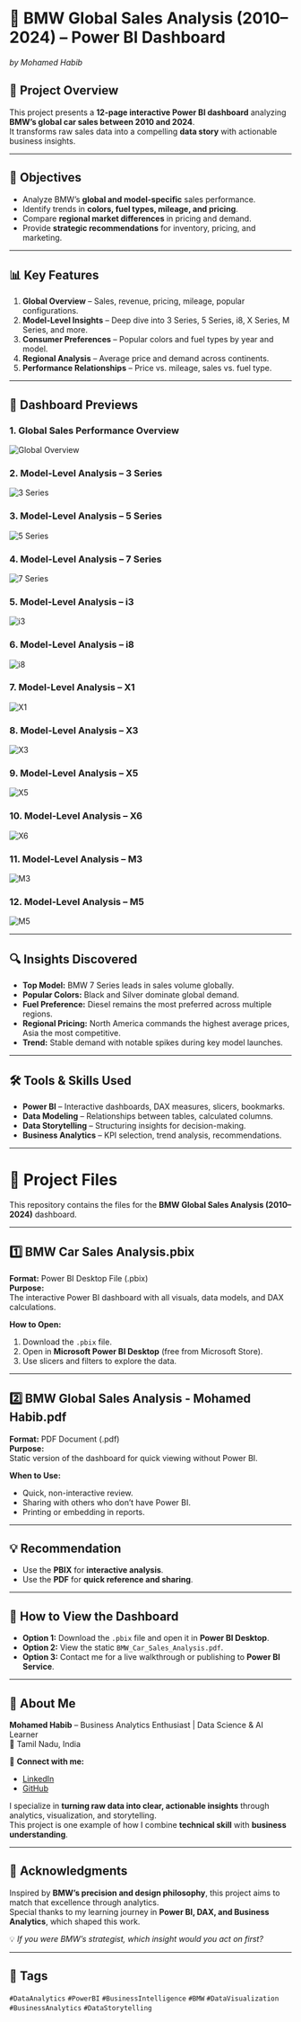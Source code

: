 # 🚗 BMW Global Sales Analysis (2010–2024) – Power BI Dashboard
*by Mohamed Habib*



## 📌 Project Overview
This project presents a **12-page interactive Power BI dashboard** analyzing **BMW’s global car sales between 2010 and 2024**.  
It transforms raw sales data into a compelling **data story** with actionable business insights.

---

## 🎯 Objectives
- Analyze BMW’s **global and model-specific** sales performance.
- Identify trends in **colors, fuel types, mileage, and pricing**.
- Compare **regional market differences** in pricing and demand.
- Provide **strategic recommendations** for inventory, pricing, and marketing.

---

## 📊 Key Features
1. **Global Overview** – Sales, revenue, pricing, mileage, popular configurations.
2. **Model-Level Insights** – Deep dive into 3 Series, 5 Series, i8, X Series, M Series, and more.
3. **Consumer Preferences** – Popular colors and fuel types by year and model.
4. **Regional Analysis** – Average price and demand across continents.
5. **Performance Relationships** – Price vs. mileage, sales vs. fuel type.

---

## 📸 Dashboard Previews

### **1. Global Sales Performance Overview**
![Global Overview](Images/page1.jpg)

### **2. Model-Level Analysis – 3 Series**
![3 Series](Images/page2.jpg)

### **3. Model-Level Analysis – 5 Series**
![5 Series](Images/page3.jpg)

### **4. Model-Level Analysis – 7 Series**
![7 Series](Images/page4.jpg)

### **5. Model-Level Analysis – i3**
![i3](Images/page5.jpg)

### **6. Model-Level Analysis – i8**
![i8](Images/page6.jpg)

### **7. Model-Level Analysis – X1**
![X1](Images/page7.jpg)

### **8. Model-Level Analysis – X3**
![X3](Images/page8.jpg)

### **9. Model-Level Analysis – X5**
![X5](Images/page9.jpg)

### **10. Model-Level Analysis – X6**
![X6](Images/page10.jpg)

### **11. Model-Level Analysis – M3**
![M3](Images/page11.jpg)

### **12. Model-Level Analysis – M5**
![M5](Images/page12.jpg)

---

## 🔍 Insights Discovered
- **Top Model:** BMW 7 Series leads in sales volume globally.
- **Popular Colors:** Black and Silver dominate global demand.
- **Fuel Preference:** Diesel remains the most preferred across multiple regions.
- **Regional Pricing:** North America commands the highest average prices, Asia the most competitive.
- **Trend:** Stable demand with notable spikes during key model launches.

---

## 🛠 Tools & Skills Used
- **Power BI** – Interactive dashboards, DAX measures, slicers, bookmarks.
- **Data Modeling** – Relationships between tables, calculated columns.
- **Data Storytelling** – Structuring insights for decision-making.
- **Business Analytics** – KPI selection, trend analysis, recommendations.

---

# 📂 Project Files

This repository contains the files for the **BMW Global Sales Analysis (2010–2024)** dashboard.

---

## 1️⃣ BMW Car Sales Analysis.pbix
**Format:** Power BI Desktop File (.pbix)  
**Purpose:**  
The interactive Power BI dashboard with all visuals, data models, and DAX calculations.

**How to Open:**
1. Download the `.pbix` file.
2. Open in **Microsoft Power BI Desktop** (free from Microsoft Store).
3. Use slicers and filters to explore the data.

---

## 2️⃣ BMW Global Sales Analysis - Mohamed Habib.pdf
**Format:** PDF Document (.pdf)  
**Purpose:**  
Static version of the dashboard for quick viewing without Power BI.

**When to Use:**
- Quick, non-interactive review.
- Sharing with others who don’t have Power BI.
- Printing or embedding in reports.

---

## 💡 Recommendation
- Use the **PBIX** for **interactive analysis**.
- Use the **PDF** for **quick reference and sharing**.

---

## 🚀 How to View the Dashboard
- **Option 1:** Download the `.pbix` file and open it in **Power BI Desktop**.
- **Option 2:** View the static `BMW_Car_Sales_Analysis.pdf`.
- **Option 3:** Contact me for a live walkthrough or publishing to **Power BI Service**.

---

## 👤 About Me
**Mohamed Habib** – Business Analytics Enthusiast | Data Science & AI Learner  
📍 Tamil Nadu, India  

🔗 **Connect with me:**  
- [LinkedIn](https://www.linkedin.com/in/halcyon-habib)  
- [GitHub](https://github.com/halcyon-habib)  

I specialize in **turning raw data into clear, actionable insights** through analytics, visualization, and storytelling.  
This project is one example of how I combine **technical skill** with **business understanding**.

---

## 📢 Acknowledgments
Inspired by **BMW’s precision and design philosophy**, this project aims to match that excellence through analytics.  
Special thanks to my learning journey in **Power BI, DAX, and Business Analytics**, which shaped this work.

💡 *If you were BMW’s strategist, which insight would you act on first?*

---

## 🔖 Tags
`#DataAnalytics` `#PowerBI` `#BusinessIntelligence` `#BMW` `#DataVisualization` `#BusinessAnalytics` `#DataStorytelling`

